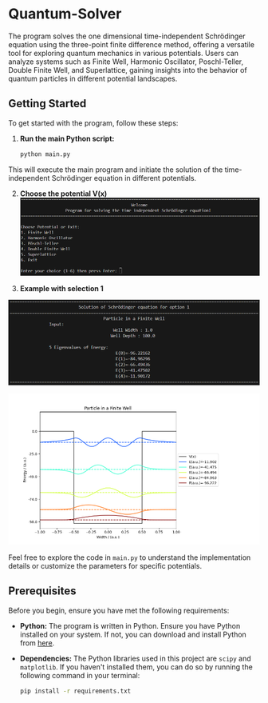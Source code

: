 # Quantum-Solver

The program solves the one dimensional time-independent Schrödinger equation using the three-point finite difference method, offering a versatile tool for exploring quantum mechanics in various potentials. 
Users can analyze systems such as Finite Well, Harmonic Oscillator, Poschl-Teller, Double Finite Well, and Superlattice, gaining insights into the behavior of quantum particles in different 
potential landscapes.

## Getting Started

To get started with the program, follow these steps:

1. **Run the main Python script:**

    ```bash
    python main.py
    ```

This will execute the main program and initiate the solution of the time-independent Schrödinger equation in different potentials.

2. **Choose the potential V(x)**
![Menu](screenshots/menu.png)

3. **Example with selection 1**
   
![Eigenvaluest](screenshots/selection1_a.png)

![Functions](screenshots/selection1_b.png)

Feel free to explore the code in `main.py` to understand the implementation details or customize the parameters for specific potentials.

## Prerequisites

Before you begin, ensure you have met the following requirements:

- **Python:** The program is written in Python. Ensure you have Python installed on your system. If not, you can download and install Python from [here](https://www.python.org/downloads/).

- **Dependencies:** The Python libraries used in this project are `scipy` and `matplotlib`. If you haven't installed them, you can do so by running the following command in your terminal:

  ```bash
  pip install -r requirements.txt
